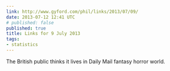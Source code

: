 ```yaml
---
link: http://www.gyford.com/phil/links/2013/07/09/
date: 2013-07-12 12:41 UTC
# published: false
published: true
title: Links for 9 July 2013
tags:
- statistics
---
```


The British public thinks it lives in Daily Mail fantasy horror world.
